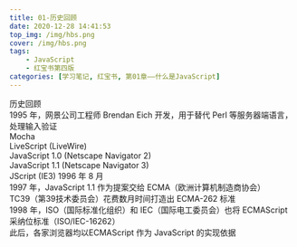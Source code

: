 ```yaml
---
title: 01-历史回顾
date: 2020-12-28 14:41:53
top_img: /img/hbs.png
cover: /img/hbs.png
tags:
	- JavaScript
	- 红宝书第四版
categories: [学习笔记, 红宝书, 第01章——什么是JavaScript]
---
```


<div id="archive">
  <div class="article-sort-title">历史回顾</div>
  <div class="article-sort">
    <div class="article-sort-item year">1995 年，网景公司工程师 Brendan Eich 开发，用于替代 Perl 等服务器端语言，处理输入验证</div>
    <div class="article-sort-item year">Mocha</div>
    <div class="article-sort-item year">LiveScript (LiveWire)</div>
    <div class="article-sort-item year">JavaScript 1.0 (Netscape Navigator 2)</div>
    <div class="article-sort-item year">JavaScript 1.1 (Netscape Navigator 3)</div>
    <div class="article-sort-item year">JScript (IE3) 1996 年 8 月</div>
    <div class="article-sort-item year">1997 年，JavaScript 1.1 作为提案交给 ECMA（欧洲计算机制造商协会）</div>
    <div class="article-sort-item year">TC39（第39技术委员会）花费数月时间打造出 ECMA-262 标准</div>
    <div class="article-sort-item year">1998 年，ISO（国际标准化组织）和 IEC（国际电工委员会）也将 ECMAScript 采纳位标准（ISO/IEC-16262）</div>
    <div class="article-sort-item year">此后，各家浏览器均以ECMAScript 作为 JavaScript 的实现依据</div>
  </div>
</div>

